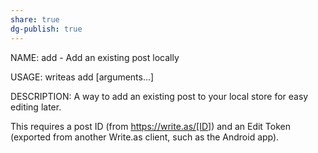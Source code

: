 ```yaml
---
share: true
dg-publish: true
---
```

NAME:
   add - Add an existing post locally

USAGE:
   writeas add [arguments...]

DESCRIPTION:
   A way to add an existing post to your local store for easy editing later.
      
   This requires a post ID (from https://write.as/[ID]) and an Edit Token
   (exported from another Write.as client, such as the Android app).

